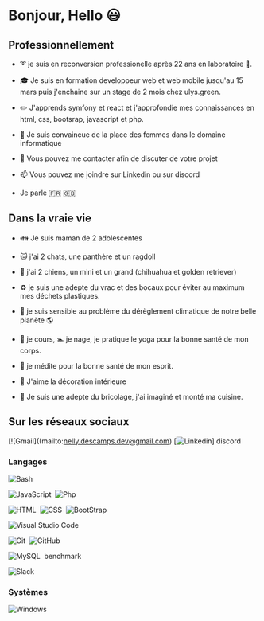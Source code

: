 # Bonjour, Hello :smiley:

## Professionnellement

- :curly_loop: je suis en reconversion professionelle après 22 ans en laboratoire :microscope:.
- :mortar_board: Je suis en formation developpeur web et web mobile jusqu'au 15 mars puis j'enchaine sur un stage de 2 mois chez ulys.green.
- :pencil2: J'apprends symfony et react et j'approfondie mes connaissances en html, css, bootsrap, javascript et php.

- :woman: Je suis convaincue de la place des femmes dans le domaine informatique

- 💬 Vous pouvez me contacter afin de discuter de votre projet
- 📫 Vous pouvez me joindre sur Linkedin ou sur discord
- Je parle :fr: :uk: 

## Dans la vraie vie

- :family: Je suis maman de 2 adolescentes
- :cat: j'ai 2 chats, une panthère et un ragdoll
- :dog: j'ai 2 chiens, un mini et un grand (chihuahua et golden retriever)

- :recycle: je suis une adepte du vrac et des bocaux pour éviter au maximum mes déchets plastiques.
- :seedling: je suis sensible au problème du dérèglement climatique de notre belle planète :earth_americas:

- :runner:  je cours, :swimmer: je nage, je pratique le yoga pour la bonne santé de mon corps.
- :thought_balloon: je médite pour la bonne santé de mon esprit.

- :house_with_garden: J'aime la décoration intérieure
- :nut_and_bolt: Je suis une adepte du bricolage, j'ai imaginé et monté ma cuisine. 


## Sur les réseaux sociaux

[![Gmail]((mailto:nelly.descamps.dev@gmail.com)
[![Linkedin](https://img.shields.io/badge/LinkedIn-0077B5?style=flat&logo=linkedin&logoColor=white&link=www.linkedin.com/in/nelly-descamps-dev-web)]
discord

### Langages

![Bash](https://img.shields.io/badge/Shell_Script-121011?style=flat&logo=gnu-bash&logoColor=white)&nbsp;

![JavaScript](https://img.shields.io/badge/-JavaScript-F7DF1E?style=flat&logo=javascript&logoColor=white)&nbsp;
![Php](https://img.shields.io/badge/-PHP-777BB4?style=flat&logo=php&logoColor=white)&nbsp;

![HTML](https://img.shields.io/badge/-HTML-E34F26?style=flat&logo=HTML5&logoColor=white)&nbsp;
![CSS](https://img.shields.io/badge/-CSS-1572B6?style=flat&logo=CSS3&logoColor=white)&nbsp;
![BootStrap](https://img.shields.io/badge/Bootstrap-563D7C?style=flat&logo=bootstrap&logoColor=white)&nbsp;

![Visual Studio Code](https://img.shields.io/badge/-VSCode-5C2D91?style=flat&logo=visual-studio-code&logoColor=white)&nbsp;


![Git](https://img.shields.io/badge/-Git-F05032?style=flat&logo=git&logoColor=white)&nbsp;
![GitHub](https://img.shields.io/badge/GitHub-330F63?style=flat&logo=github&logoColor=white)&nbsp;

![MySQL](https://img.shields.io/badge/MySQL-00000F?style=flat&logo=mysql&logoColor=white)&nbsp;
benchmark

![Slack](https://img.shields.io/badge/Slack-4A154B?style=flat&logo=slack&logoColor=white)&nbsp;

### Systèmes

![Windows](https://img.shields.io/badge/Windows_10-003399?style=flat&logo=windows-10&logoColor=white)&nbsp;
